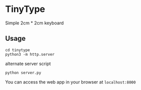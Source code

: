 # TinyType

Simple 2cm * 2cm keyboard

## Usage
```
cd tinytype
python3 -m http.server
```
alternate server script
```
python server.py
```

You can access the web app in your browser at ```localhost:8000```
